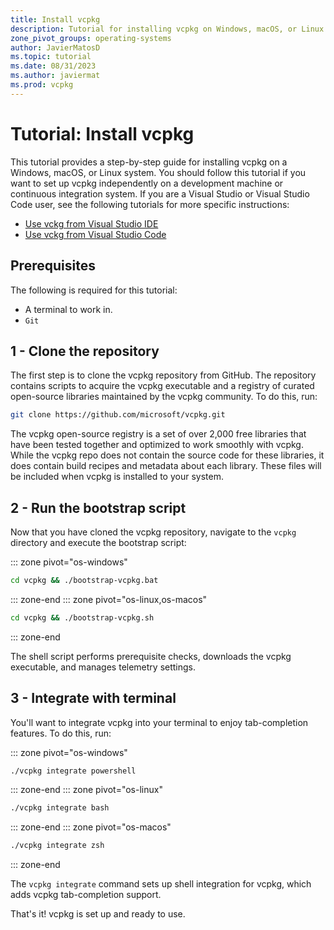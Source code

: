 ```yaml
---
title: Install vcpkg
description: Tutorial for installing vcpkg on Windows, macOS, or Linux systems
zone_pivot_groups: operating-systems
author: JavierMatosD
ms.topic: tutorial
ms.date: 08/31/2023
ms.author: javiermat
ms.prod: vcpkg
---
```


# Tutorial: Install vcpkg

This tutorial provides a step-by-step guide for installing vcpkg on a Windows, macOS, or Linux system. You should follow this tutorial if you want to set up vcpkg independently on a development machine or continuous integration system. If you are a Visual Studio or Visual Studio Code user, see the following tutorials for more specific instructions:

- [Use vckg from Visual Studio IDE]()
- [Use vckg from Visual Studio Code]()

## Prerequisites

The following is required for this tutorial:

- A terminal to work in.
- `Git`

## 1 - Clone the repository

The first step is to clone the vcpkg repository from GitHub. The repository contains scripts to acquire the vcpkg executable and a registry of curated open-source libraries maintained by the vcpkg community. To do this, run:

```bash
git clone https://github.com/microsoft/vcpkg.git
```

The vcpkg open-source registry is a set of over 2,000 free libraries that have been tested together and optimized to work smoothly with vcpkg. While the vcpkg repo does not contain the source code for these libraries, it does contain build recipes and metadata about each library. These files will be included when vcpkg is installed to your system.

## 2 - Run the bootstrap script

Now that you have cloned the vcpkg repository, navigate to the `vcpkg` directory and execute the bootstrap script:

::: zone pivot="os-windows"

```bash
cd vcpkg && ./bootstrap-vcpkg.bat
```

::: zone-end
::: zone pivot="os-linux,os-macos"

```bash
cd vcpkg && ./bootstrap-vcpkg.sh
```

::: zone-end

The shell script performs prerequisite checks, downloads the vcpkg executable, and manages telemetry settings.

## 3 - Integrate with terminal

You'll want to integrate vcpkg into your terminal to enjoy tab-completion features. To do this, run:

::: zone pivot="os-windows"

```bash
./vcpkg integrate powershell
```

::: zone-end
::: zone pivot="os-linux"

```bash
./vcpkg integrate bash
```

::: zone-end
::: zone pivot="os-macos"

```bash
./vcpkg integrate zsh
```

::: zone-end

The `vcpkg integrate` command sets up shell integration for vcpkg, which adds vcpkg tab-completion support.

That's it! vcpkg is set up and ready to use.
